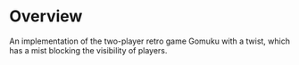 # Overview
An implementation of the two-player retro game Gomuku with a twist, which has a mist blocking the visibility of players.
